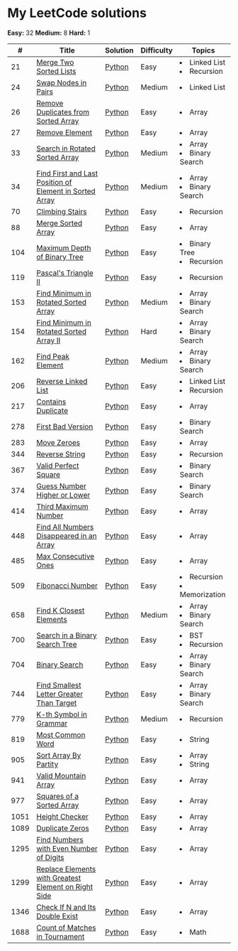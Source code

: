 # My LeetCode solutions

**Easy:** 32 **Medium:** 8 **Hard:** 1



| #   | Title  | Solution                                                                          | Difficulty | Topics |
| --- |------- |-----------------------------------------------------------------------------------| ---------- | ------ |
| 21 | [Merge Two Sorted Lists](https://leetcode.com/problems/merge-two-sorted-lists/) | [Python](solutions/21.Merge_Two_Sorted_Lists.py)                                  | Easy | <li>Linked List</li> <li>Recursion</li> | 
| 24 | [Swap Nodes in Pairs](https://leetcode.com/problems/swap-nodes-in-pairs/) | [Python](solutions/24.Swap_Nodes_in_Pairs.py)                                     | Medium | <li>Linked List</li> |
| 26 | [Remove Duplicates from Sorted Array](https://leetcode.com/problems/remove-duplicates-from-sorted-array/) | [Python](solutions/26.Remove_Duplicates_from_Sorted_Array.py)                     | Easy | <li>Array</li> | 
| 27 | [Remove Element](https://leetcode.com/problems/remove-element/) | [Python](solutions/27.Remove_Element.py)                                          | Easy | <li>Array</li> |  
| 33 | [Search in Rotated Sorted Array](https://leetcode.com/problems/search-in-rotated-sorted-array/) | [Python](solutions/33.Search_in_Rotated_Sorted_Array.py)                          | Medium | <li>Array</li><li>Binary Search</li> | 
| 34 | [Find First and Last Position of Element in Sorted Array](https://leetcode.com/problems/find-first-and-last-position-of-element-in-sorted-array/) | [Python](solutions/34.Find_First_and_Last_Position_of_Element_in_Sorted_Array.py) | Medium | <li>Array</li><li>Binary Search</li> | 
| 70 | [Climbing Stairs](https://leetcode.com/problems/climbing-stairs/) | [Python](solutions/70.Climbing_Stairs.py)                                         | Easy | <li>Recursion</li>
| 88 | [Merge Sorted Array](https://leetcode.com/problems/merge-sorted-array/) | [Python](solutions/88.Merge_Sorted_Array.py)                                      | Easy | <li>Array</li> | 
| 104 | [Maximum Depth of Binary Tree](https://leetcode.com/problems/maximum-depth-of-binary-tree/) | [Python](solutions/104.Maximum_Depth_of_Binary_Tree.py)                           | Easy | <li>Binary Tree</li> <li>Recursion</li>|
| 119 | [Pascal's Triangle II](https://leetcode.com/problems/pascals-triangle-ii/) | [Python](solutions/119.Pascal's_Triangle_II.py)                                   | Easy | <li>Recursion</li> | 
| 153 | [Find Minimum in Rotated Sorted Array](https://leetcode.com/problems/find-minimum-in-rotated-sorted-array/) | [Python](solutions/153.Find_Minimum_in_Rotated_Sorted_Array.py)                   | Medium | <li>Array</li><li>Binary Search</li> |
| 154 | [Find Minimum in Rotated Sorted Array II](https://leetcode.com/problems/find-minimum-in-rotated-sorted-array-ii/) | [Python](solutions/154.Find_Minimum_in_Rotated_Sorted_Array_II.py)                | Hard | <li>Array</li><li>Binary Search</li> | 
| 162 | [Find Peak Element](https://leetcode.com/problems/find-peak-element/) | [Python](solutions/162.Find_Peak_Element.py)                                      | Medium | <li>Array</li><li>Binary Search</li> | 
| 206 | [Reverse Linked List](https://leetcode.com/problems/reverse-linked-list/) | [Python](solutions/206.Reverse_Linked_List.py)                                    | Easy | <li>Linked List</li><li>Recursion</li> |
| 217 | [Contains Duplicate](https://leetcode.com/problems/contains-duplicate/) | [Python](solutions/217.Contains_Duplicate.py)                                     | Easy | <li>Array</li> |
| 278 | [First Bad Version](https://leetcode.com/problems/first-bad-version/) | [Python](solutions/278.First_Bad_Version.py)                                      | Easy | <li>Binary Search</li> | 
| 283 | [Move Zeroes](https://leetcode.com/problems/move-zeroes/) | [Python](solutions/283.Move_Zeroes.py)                                            | Easy | <li>Array</li> | 
| 344 | [Reverse String](https://leetcode.com/problems/reverse-string/) | [Python](solutions/344.Reverse_String.py)                                         | Easy | <li>Recursion</li> |
| 367 | [Valid Perfect Square](https://leetcode.com/problems/valid-perfect-square/) | [Python](solutions/367.Valid_Perfect_Square.py)                                   | Easy | <li>Binary Search</li> | 
| 374 | [Guess Number Higher or Lower](https://leetcode.com/problems/guess-number-higher-or-lower/) | [Python](solutions/374.Guess_Number_Higher_or_Lower.py)                           | Easy | <li>Binary Search</li> | 
| 414 | [Third Maximum Number](https://leetcode.com/problems/third-maximum-number/) | [Python](solutions/414.Third_Maximum_Number.py)                                   | Easy | <li>Array</li> | 
| 448 | [Find All Numbers Disappeared in an Array](https://leetcode.com/problems/find-all-numbers-disappeared-in-an-array/) | [Python](solutions/448.Find_All_Numbers_Disappeared_in_an_Array.py)               | Easy | <li>Array</li> |
| 485 | [Max Consecutive Ones](https://leetcode.com/problems/max-consecutive-ones/) | [Python](solutions/485.Max_Consecutive_Ones.py)                                   | Easy | <li>Array</li> | 
| 509 | [Fibonacci Number](https://leetcode.com/problems/fibonacci-number/) | [Python](solutions/509.Fibonacci_Number.py)                                       | Easy | <li>Recursion</li><li>Memorization</li> | 
| 658 | [Find K Closest Elements](https://leetcode.com/problems/find-k-closest-elements/) | [Python](solutions/658.Find_K_Closest_Elements.py)                                | Medium | <li>Array</li><li>Binary Search</li> | 
| 700 | [Search in a Binary Search Tree](https://leetcode.com/problems/search-in-a-binary-search-tree/) | [Python](solutions/700.Search_in_a_Binary_Search_Tree.py)                         | Easy | <li>BST</li><li>Recursion</li>
| 704 | [Binary Search](https://leetcode.com/problems/binary-search/) | [Python](solutions/704.Binary_Search.py)                                          | Easy | <li>Array</li><li>Binary Search</li> | 
| 744 | [Find Smallest Letter Greater Than Target](https://leetcode.com/problems/find-smallest-letter-greater-than-target/) | [Python](solutions/744.Find_Smallest_Letter_Greater_Than_Target.py)               | Easy | <li>Array</li><li>Binary Search</li> | 
| 779 | [K-th Symbol in Grammar](https://leetcode.com/problems/k-th-symbol-in-grammar/) | [Python](solutions/779.K-th_Symbol_in_Grammar.py)                                 | Medium | <li>Recursion</li> | 
| 819 | [Most Common Word](https://leetcode.com/problems/most-common-word/) | [Python](solutions/819.Most_Common_Word.py)                                       | Easy | <li>String</li> | 
| 905 | [Sort Array By Partity](https://leetcode.com/problems/sort-array-by-parity/) | [Python](solutions/905.Sort_Array_By_Parity.py)                                   | Easy | <li>Array</li><li>String</li> | 
| 941 | [Valid Mountain Array](https://leetcode.com/problems/valid-mountain-array/) | [Python](solutions/941.Valid_Mountain_Array.py)                                   | Easy | <li>Array</li> | 
| 977 | [Squares of a Sorted Array](https://leetcode.com/problems/squares-of-a-sorted-array/) | [Python](solutions/977.Squares_of_a_Sorted_Array.py)                              | Easy | <li>Array</li> | 
| 1051 | [Height Checker](https://leetcode.com/problems/height-checker/) | [Python](solutions/1051.Height_Checker.py)                                        | Easy | <li>Array</li> |  
| 1089 | [Duplicate Zeros](https://leetcode.com/problems/duplicate-zeros/) | [Python](solutions/1089.Duplicate_Zeros.py)                                       | Easy | <li>Array</li> | 
| 1295 | [Find Numbers with Even Number of Digits](https://leetcode.com/problems/find-numbers-with-even-number-of-digits/) | [Python](solutions/1295.Find_Numbers_with_Even_Number_of_Digits.py)               | Easy | <li>Array</li> | 
| 1299 | [Replace Elements with Greatest Element on Right Side](https://leetcode.com/problems/replace-elements-with-greatest-element-on-right-side/) | [Python](solutions/1299.Replace_Elements_with_Greatest_Element_on_Right_Side.py)  | Easy | <li>Array</li> |
| 1346 | [Check If N and Its Double Exist](https://leetcode.com/problems/check-if-n-and-its-double-exist/) | [Python](solutions/1346.Check_If_N_and_Its_Double_Exist.py)                       | Easy | <li>Array</li> |
| 1688 | [Count of Matches in Tournament](https://leetcode.com/problems/count-of-matches-in-tournament/) | [Python](solutions/1688.Count_of_Matches_in_Tournament.py)                        | Easy | <li>Math</li> |  
